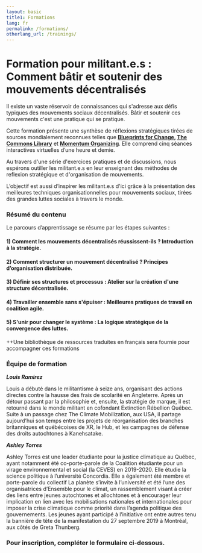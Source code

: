```yaml
---
layout: basic
title1: Formations
lang: fr
permalink: /formations/
otherlang_url: /trainings/
---
```

# **Formation pour militant.e.s : Comment bâtir et soutenir des mouvements décentralisés**

Il existe un vaste réservoir de connaissances qui s'adresse aux défis typiques des mouvements sociaux décentralisés. Bâtir et soutenir ces mouvements c'est une pratique qui se pratique.

Cette formation présente une synthèse de réflexions stratégiques tirées de sources mondialement reconnues telles que **[Blueprints for Change](http://blueprintsfc.org/), [The Commons Library](https://commonslibrary.org/)** et **[Momentum Organizing](https://www.momentumcommunity.org/)**. Elle comprend cinq séances interactives virtuelles d’une heure et demie.

Au travers d'une série d'exercices pratiques et de discussions, nous espérons outiller les militant.e.s en leur enseignant des méthodes de reflexion stratégique et d'organisation de mouvements.

L’objectif est aussi d’inspirer les militant.e.s d'ici grâce à la présentation des meilleures techniques organisationnelles pour mouvements sociaux, tirées des grandes luttes sociales à travers le monde.

### **Résumé du contenu**

Le parcours d’apprentissage se résume par les étapes suivantes : 

#### 1) Comment les mouvements décentralisés réussissent-ils ? Introduction à la stratégie. 
#### 2) Comment structurer un mouvement décentralisé ? Principes d’organisation distribuée. 
#### 3) Définir ses structures et processus : Atelier sur la création d'une structure décentralisée. 
#### 4) Travailler ensemble sans s'épuiser : Meilleures pratiques de travail en coalition agile.  
#### 5) S'unir pour changer le système : La logique stratégique de la convergence des luttes. 

++Une bibliothèque de ressources traduites en français sera fournie pour accompagner ces formations

### **Équipe de formation** 

***Louis Ramirez***

Louis a débuté dans le militantisme à seize ans, organisant des actions directes contre la hausse des frais de scolarité en Angleterre. Après un détour passant par la philosophie et, ensuite, la stratégie de marque, il est retourné dans le monde militant en cofondant Extinction Rébellion Québec. Suite à un passage chez The Climate Mobilization, aux USA, il partage aujourd’hui son temps entre les projets de réorganisation des branches britanniques et québécoises de XR, le Hub, et les campagnes de défense des droits autochtones à Kanehsatake.

***Ashley Torres***

Ashley Torres est une leader étudiante pour la justice climatique au Québec, ayant notamment été co-porte-parole de la Coalition étudiante pour un virage environnemental et social (la CEVES) en 2019-2020. Elle étudie la science politique à l’université Concordia. Elle a également été membre et porte-parole du collectif La planète s’invite à l’université et été l’une des organisatrices d’Ensemble pour le climat, un rassemblement visant à créer des liens entre jeunes autochtones et allochtones et à encourager leur implication en lien avec les mobilisations nationales et internationales pour imposer la crise climatique comme priorité dans l’agenda politique des gouvernements. Les jeunes ayant participé à l’initiative ont entre autres tenu la bannière de tête de la manifestation du 27 septembre 2019 à Montréal, aux côtés de Greta Thunberg.

### Pour inscription, compléter le formulaire ci-dessous.
